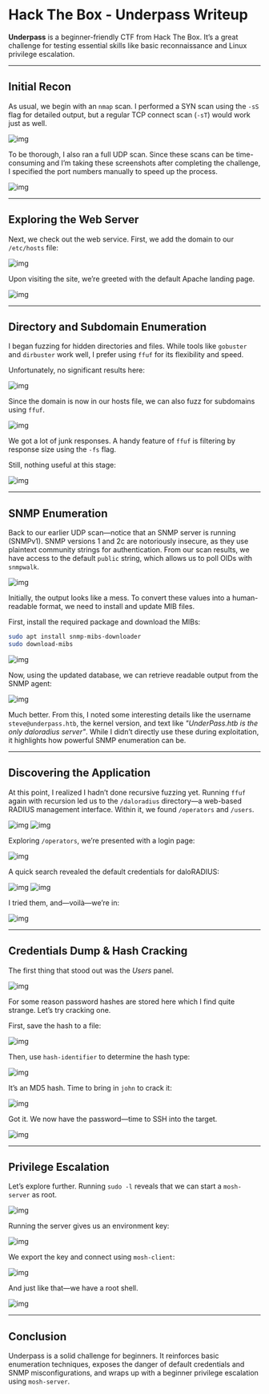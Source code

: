 
# Hack The Box - Underpass Writeup

**Underpass** is a beginner-friendly CTF from Hack The Box. It’s a great challenge for testing essential skills like basic reconnaissance and Linux privilege escalation.

---

## Initial Recon

As usual, we begin with an `nmap` scan. I performed a SYN scan using the `-sS` flag for detailed output, but a regular TCP connect scan (`-sT`) would work just as well.

![img](./images/UnderPass/1nmap_tcp.png)

To be thorough, I also ran a full UDP scan. Since these scans can be time-consuming and I’m taking these screenshots after completing the challenge, I specified the port numbers manually to speed up the process.

![img](./images/UnderPass/2nmap_udp.png)

---

## Exploring the Web Server

Next, we check out the web service. First, we add the domain to our `/etc/hosts` file:

![img](./images/UnderPass/3etc_hosts.png)

Upon visiting the site, we’re greeted with the default Apache landing page.

![img](./images/UnderPass/4inspecting_website.png)

---

## Directory and Subdomain Enumeration

I began fuzzing for hidden directories and files. While tools like `gobuster` and `dirbuster` work well, I prefer using `ffuf` for its flexibility and speed.

Unfortunately, no significant results here:

![img](./images/UnderPass/5dirfuzz.png)

Since the domain is now in our hosts file, we can also fuzz for subdomains using `ffuf`.

![img](./images/UnderPass/6dnsfuzzing_garbage.png)

We got a lot of junk responses. A handy feature of `ffuf` is filtering by response size using the `-fs` flag.

Still, nothing useful at this stage:

![img](./images/UnderPass/7dnsfuzz.png)

---

## SNMP Enumeration

Back to our earlier UDP scan—notice that an SNMP server is running (SNMPv1). SNMP versions 1 and 2c are notoriously insecure, as they use plaintext community strings for authentication. From our scan results, we have access to the default `public` string, which allows us to poll OIDs with `snmpwalk`.

![img](./images/UnderPass/8snmpwalk.png)

Initially, the output looks like a mess. To convert these values into a human-readable format, we need to install and update MIB files.

First, install the required package and download the MIBs:

```bash
sudo apt install snmp-mibs-downloader
sudo download-mibs
```

![img](./images/UnderPass/9download_mibs.png)

Now, using the updated database, we can retrieve readable output from the SNMP agent:

![img](./images/UnderPass/10snmp_mib_translated.png)

Much better. From this, I noted some interesting details like the username `steve@underpass.htb`, the kernel version, and text like *"UnderPass.htb is the only daloradius server"*. While I didn’t directly use these during exploitation, it highlights how powerful SNMP enumeration can be.

---

## Discovering the Application

At this point, I realized I hadn’t done recursive fuzzing yet. Running `ffuf` again with recursion led us to the `/daloradius` directory—a web-based RADIUS management interface. Within it, we found `/operators` and `/users`.

![img](./images/UnderPass/11ffuf_recursion.png)
![img](./images/UnderPass/12ffuf_recursion_result.png)

Exploring `/operators`, we’re presented with a login page:

![img](./images/UnderPass/13inspecting_login.png)

A quick search revealed the default credentials for daloRADIUS:

![img](./images/UnderPass/14research_default_credentials.png)
![img](./images/UnderPass/15default_credentials.png)

I tried them, and—voilà—we’re in:

![img](./images/UnderPass/16_admin_panel.png)

---

## Credentials Dump & Hash Cracking

The first thing that stood out was the *Users* panel.

![img](./images/UnderPass/17user_list.png)

For some reason password hashes are stored here which I find quite strange. Let’s try cracking one.

First, save the hash to a file:

![img](./images/UnderPass/18write_hash_txt.png)

Then, use `hash-identifier` to determine the hash type:

![img](./images/UnderPass/19hash_identifier.png)

It’s an MD5 hash. Time to bring in `john` to crack it:

![img](./images/UnderPass/20john.png)

Got it. We now have the password—time to SSH into the target.

![img](./images/UnderPass/user_flag.png)

---

## Privilege Escalation

Let’s explore further. Running `sudo -l` reveals that we can start a `mosh-server` as root.

![img](./images/UnderPass/sudo_l.png)

Running the server gives us an environment key:

![img](./images/UnderPass/starting_mosh_server.png)

We export the key and connect using `mosh-client`:

![img](./images/UnderPass/starting_smosh_client.png)

And just like that—we have a root shell.

![img](./images/UnderPass/root_flag.png)

---

## Conclusion

Underpass is a solid challenge for beginners. It reinforces basic enumeration techniques, exposes the danger of default credentials and SNMP misconfigurations, and wraps up with a beginner privilege escalation using `mosh-server`.

